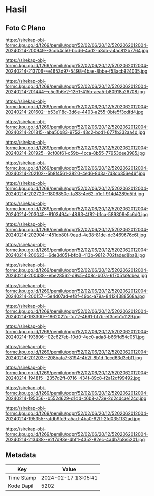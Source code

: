 # Hasil

## Foto C Plano

https://sirekap-obj-formc.kpu.go.id/f269/pemilu/pdpr/52/02/06/20/12/5202062012004-20240214-200949--3cdb4c50-bcd6-4ad2-a3db-a4ac812b7764.jpg

https://sirekap-obj-formc.kpu.go.id/f269/pemilu/pdpr/52/02/06/20/12/5202062012004-20240214-213706--e4653d97-5498-4bae-8bbe-f53acb924035.jpg

https://sirekap-obj-formc.kpu.go.id/f269/pemilu/pdpr/52/02/06/20/12/5202062012004-20240214-201444--c5c3b6e2-1251-415b-aea5-b80918a26708.jpg

https://sirekap-obj-formc.kpu.go.id/f269/pemilu/pdpr/52/02/06/20/12/5202062012004-20240214-201602--b53e118c-3d6e-4403-a255-0bfe5f3cdfd4.jpg

https://sirekap-obj-formc.kpu.go.id/f269/pemilu/pdpr/52/02/06/20/12/5202062012004-20240214-201815--aba50b83-9752-43c2-bcd1-677fb332aa4d.jpg

https://sirekap-obj-formc.kpu.go.id/f269/pemilu/pdpr/52/02/06/20/12/5202062012004-20240214-201925--9cf08f61-c59b-4cca-8b55-77953dee3985.jpg

https://sirekap-obj-formc.kpu.go.id/f269/pemilu/pdpr/52/02/06/20/12/5202062012004-20240214-202102--5b8f4561-3820-4ed6-8d3a-7d8cb356e46f.jpg

https://sirekap-obj-formc.kpu.go.id/f269/pemilu/pdpr/52/02/06/20/12/5202062012004-20240214-202720--1806850e-fa33-4e62-b1ef-914d4289d5fd.jpg

https://sirekap-obj-formc.kpu.go.id/f269/pemilu/pdpr/52/02/06/20/12/5202062012004-20240214-203045--8103494d-4893-4f82-b1ca-589309e5c6d0.jpg

https://sirekap-obj-formc.kpu.go.id/f269/pemilu/pdpr/52/02/06/20/12/5202062012004-20240214-202904--451db80f-9ead-4e38-81de-dc3469676c6f.jpg

https://sirekap-obj-formc.kpu.go.id/f269/pemilu/pdpr/52/02/06/20/12/5202062012004-20240214-200623--6de3d051-bfb8-413b-9812-702faded8ba8.jpg

https://sirekap-obj-formc.kpu.go.id/f269/pemilu/pdpr/52/02/06/20/12/5202062012004-20240214-200438--ebe28562-d9c5-408c-b07a-617051a9dbea.jpg

https://sirekap-obj-formc.kpu.go.id/f269/pemilu/pdpr/52/02/06/20/12/5202062012004-20240214-200157--5e4d07ad-ef8f-49bc-a79a-84124388568a.jpg

https://sirekap-obj-formc.kpu.go.id/f269/pemilu/pdpr/52/02/06/20/12/5202062012004-20240214-193300--1862022c-fc72-4661-bf7b-ef3ceb1c1129.jpg

https://sirekap-obj-formc.kpu.go.id/f269/pemilu/pdpr/52/02/06/20/12/5202062012004-20240214-193806--02c627eb-10d0-4ec0-ada8-b66ffd54c051.jpg

https://sirekap-obj-formc.kpu.go.id/f269/pemilu/pdpr/52/02/06/20/12/5202062012004-20240214-201203--208bafa7-8194-4b2f-8b1d-1ecd63d3cb11.jpg

https://sirekap-obj-formc.kpu.go.id/f269/pemilu/pdpr/52/02/06/20/12/5202062012004-20240214-194815--2357d2ff-0716-434f-89c8-f2a12df99492.jpg

https://sirekap-obj-formc.kpu.go.id/f269/pemilu/pdpr/52/02/06/20/12/5202062012004-20240214-195056--b552d629-d1dd-46b8-a73e-2d2cdcae124d.jpg

https://sirekap-obj-formc.kpu.go.id/f269/pemilu/pdpr/52/02/06/20/12/5202062012004-20240214-195355--afdb9fc9-a5ad-4ba0-92ff-2fd0351132ad.jpg

https://sirekap-obj-formc.kpu.go.id/f269/pemilu/pdpr/52/02/06/20/12/5202062012004-20240214-213438--e2f7d93e-4bf1-4352-82ec-4a4b7b8e5201.jpg


## Metadata

| Key        | Value               |
| ---------- | ------------------- |
| Time Stamp | 2024-02-17 13:05:41 |
| Kode Dapil | 5202                |



